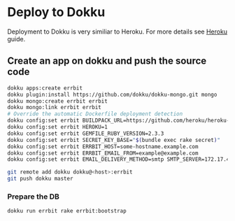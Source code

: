# Deploy to Dokku

Deployment to Dokku is very similiar to Heroku.
For more details see [Heroku](heroku.md) guide.

## Create an app on dokku and push the source code

```bash
dokku apps:create errbit
dokku plugin:install https://github.com/dokku/dokku-mongo.git mongo
dokku mongo:create errbit errbit
dokku mongo:link errbit errbit
# Override the automatic Dockerfile deployment detection
dokku config:set errbit BUILDPACK_URL=https://github.com/heroku/heroku-buildpack-ruby.git
dokku config:set errbit HEROKU=1
dokku config:set errbit GEMFILE_RUBY_VERSION=2.3.3
dokku config:set errbit SECRET_KEY_BASE="$(bundle exec rake secret)"
dokku config:set errbit ERRBIT_HOST=some-hostname.example.com
dokku config:set errbit ERRBIT_EMAIL_FROM=example@example.com
dokku config:set errbit EMAIL_DELIVERY_METHOD=smtp SMTP_SERVER=172.17.42.1

git remote add dokku dokku@<host>:errbit
git push dokku master
```

### Prepare the DB

```bash
dokku run errbit rake errbit:bootstrap
```
